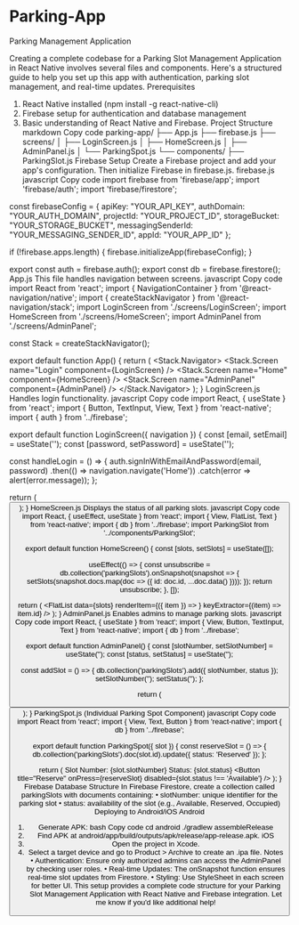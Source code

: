 # Parking-App
Parking Management Application

Creating a complete codebase for a Parking Slot Management Application in React Native involves several files and components. Here's a structured guide to help you set up this app with authentication, parking slot management, and real-time updates.
Prerequisites
1.	React Native installed (npm install -g react-native-cli)
2.	Firebase setup for authentication and database management
3.	Basic understanding of React Native and Firebase.
Project Structure
markdown
Copy code
parking-app/
├── App.js
├── firebase.js
├── screens/
│   ├── LoginScreen.js
│   ├── HomeScreen.js
│   ├── AdminPanel.js
│   └── ParkingSpot.js
└── components/
    ├── ParkingSlot.js
Firebase Setup
Create a Firebase project and add your app's configuration. Then initialize Firebase in firebase.js.
firebase.js
javascript
Copy code
import firebase from 'firebase/app';
import 'firebase/auth';
import 'firebase/firestore';

const firebaseConfig = {
  apiKey: "YOUR_API_KEY",
  authDomain: "YOUR_AUTH_DOMAIN",
  projectId: "YOUR_PROJECT_ID",
  storageBucket: "YOUR_STORAGE_BUCKET",
  messagingSenderId: "YOUR_MESSAGING_SENDER_ID",
  appId: "YOUR_APP_ID"
};

if (!firebase.apps.length) {
  firebase.initializeApp(firebaseConfig);
}

export const auth = firebase.auth();
export const db = firebase.firestore();
App.js
This file handles navigation between screens.
javascript
Copy code
import React from 'react';
import { NavigationContainer } from '@react-navigation/native';
import { createStackNavigator } from '@react-navigation/stack';
import LoginScreen from './screens/LoginScreen';
import HomeScreen from './screens/HomeScreen';
import AdminPanel from './screens/AdminPanel';

const Stack = createStackNavigator();

export default function App() {
  return (
    <NavigationContainer>
      <Stack.Navigator>
        <Stack.Screen name="Login" component={LoginScreen} />
        <Stack.Screen name="Home" component={HomeScreen} />
        <Stack.Screen name="AdminPanel" component={AdminPanel} />
      </Stack.Navigator>
    </NavigationContainer>
  );
}
LoginScreen.js
Handles login functionality.
javascript
Copy code
import React, { useState } from 'react';
import { Button, TextInput, View, Text } from 'react-native';
import { auth } from '../firebase';

export default function LoginScreen({ navigation }) {
  const [email, setEmail] = useState('');
  const [password, setPassword] = useState('');

  const handleLogin = () => {
    auth.signInWithEmailAndPassword(email, password)
      .then(() => navigation.navigate('Home'))
      .catch(error => alert(error.message));
  };

  return (
    <View>
      <TextInput placeholder="Email" onChangeText={setEmail} value={email} />
      <TextInput placeholder="Password" onChangeText={setPassword} value={password} secureTextEntry />
      <Button title="Login" onPress={handleLogin} />
    </View>
  );
}
HomeScreen.js
Displays the status of all parking slots.
javascript
Copy code
import React, { useEffect, useState } from 'react';
import { View, FlatList, Text } from 'react-native';
import { db } from '../firebase';
import ParkingSlot from '../components/ParkingSlot';

export default function HomeScreen() {
  const [slots, setSlots] = useState([]);

  useEffect(() => {
    const unsubscribe = db.collection('parkingSlots').onSnapshot(snapshot => {
      setSlots(snapshot.docs.map(doc => ({ id: doc.id, ...doc.data() })));
    });
    return unsubscribe;
  }, []);

  return (
    <View>
      <FlatList
        data={slots}
        renderItem={({ item }) => <ParkingSlot slot={item} />}
        keyExtractor={(item) => item.id}
      />
    </View>
  );
}
AdminPanel.js
Enables admins to manage parking slots.
javascript
Copy code
import React, { useState } from 'react';
import { View, Button, TextInput, Text } from 'react-native';
import { db } from '../firebase';

export default function AdminPanel() {
  const [slotNumber, setSlotNumber] = useState('');
  const [status, setStatus] = useState('');

  const addSlot = () => {
    db.collection('parkingSlots').add({ slotNumber, status });
    setSlotNumber('');
    setStatus('');
  };

  return (
    <View>
      <TextInput placeholder="Slot Number" value={slotNumber} onChangeText={setSlotNumber} />
      <TextInput placeholder="Status" value={status} onChangeText={setStatus} />
      <Button title="Add Slot" onPress={addSlot} />
    </View>
  );
}
ParkingSpot.js (Individual Parking Spot Component)
javascript
Copy code
import React from 'react';
import { View, Text, Button } from 'react-native';
import { db } from '../firebase';

export default function ParkingSpot({ slot }) {
  const reserveSlot = () => {
    db.collection('parkingSlots').doc(slot.id).update({ status: 'Reserved' });
  };

  return (
    <View>
      <Text>Slot Number: {slot.slotNumber}</Text>
      <Text>Status: {slot.status}</Text>
      <Button title="Reserve" onPress={reserveSlot} disabled={slot.status !== 'Available'} />
    </View>
  );
}
Firebase Database Structure
In Firebase Firestore, create a collection called parkingSlots with documents containing:
•	slotNumber: unique identifier for the parking slot
•	status: availability of the slot (e.g., Available, Reserved, Occupied)
Deploying to Android/iOS
Android
1.	Generate APK:
bash
Copy code
cd android
./gradlew assembleRelease
2.	Find APK at android/app/build/outputs/apk/release/app-release.apk.
iOS
1.	Open the project in Xcode.
2.	Select a target device and go to Product > Archive to create an .ipa file.
Notes
•	Authentication: Ensure only authorized admins can access the AdminPanel by checking user roles.
•	Real-time Updates: The onSnapshot function ensures real-time slot updates from Firestore.
•	Styling: Use StyleSheet in each screen for better UI.
This setup provides a complete code structure for your Parking Slot Management Application with React Native and Firebase integration. Let me know if you'd like additional help!

